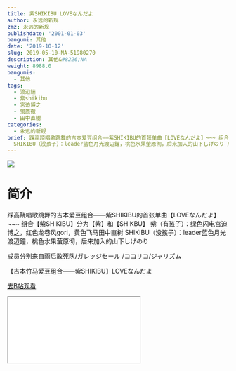 ```yaml
---
title: 紫SHIKIBU LOVEなんだよ
author: 永远的新规
zmz: 永远的新规
publishdate: '2001-01-03'
bangumi: 其他
date: '2019-10-12'
slug: 2019-05-10-NA-51980270
description: 其他&#8226;NA
weight: 8988.0
bangumis:
  - 其他
tags:
  - 渡辺鐘
  - 紫shikibu
  - 宮迫博之
  - 蛍原徹
  - 田中直樹
categories:
  - 永远的新规
brief: 踩高跷唱歌跳舞的吉本爱豆组合——紫SHIKIBU的首张单曲【LOVEなんだよ】~~~ 组合【紫SHIKIBU】分为【紫】和【SHIKBU】 紫（有孩子）：绿色闪电宫迫博之，红色龙卷风gori，黄色飞马田中直树
  SHIKIBU（没孩子）：leader蓝色月光渡辺鐘，桃色水果萤原彻，后来加入的山下しげのり 成员分别来自雨后敢死队/ガレッジセール /ココリコ/ジャリズム 【吉本竹马爱豆组合——紫SHIKIBU】LOVEなんだよ
---
```

![](https://raw.githubusercontent.com/tcgriffith/owaraisite/master/static/tmpimg/4ea0d57030528b0e993834fa6dc9a27e7e5da880.jpg.480.jpg)
# 简介  
踩高跷唱歌跳舞的吉本爱豆组合——紫SHIKIBU的首张单曲【LOVEなんだよ】~~~
组合【紫SHIKIBU】分为【紫】和【SHIKBU】
紫（有孩子）：绿色闪电宫迫博之，红色龙卷风gori，黄色飞马田中直树
SHIKIBU（没孩子）：leader蓝色月光渡辺鐘，桃色水果萤原彻，后来加入的山下しげのり

成员分别来自雨后敢死队/ガレッジセール /ココリコ/ジャリズム

【吉本竹马爱豆组合——紫SHIKIBU】LOVEなんだよ  

[去B站观看](https://www.bilibili.com/video/av51980270/)
<div class ="resp-container"><iframe class="testiframe" src="//player.bilibili.com/player.html?aid=51980270"", scrolling="no", allowfullscreen="true" > </iframe></div> 
